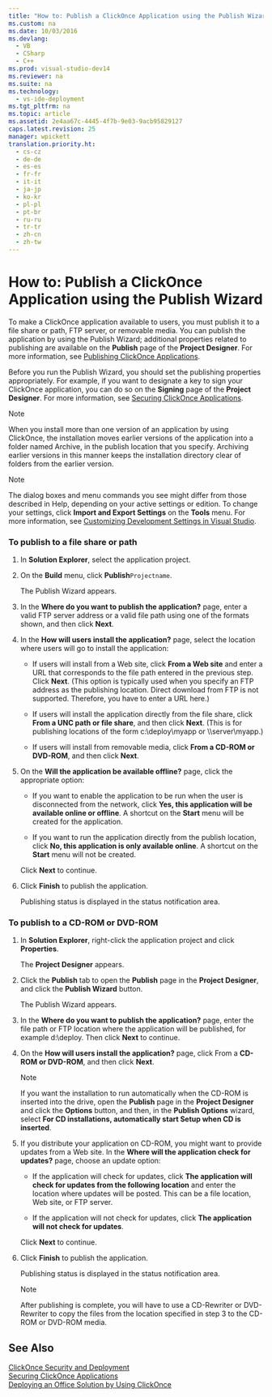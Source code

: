 ```yaml
---
title: "How to: Publish a ClickOnce Application using the Publish Wizard"
ms.custom: na
ms.date: 10/03/2016
ms.devlang: 
  - VB
  - CSharp
  - C++
ms.prod: visual-studio-dev14
ms.reviewer: na
ms.suite: na
ms.technology: 
  - vs-ide-deployment
ms.tgt_pltfrm: na
ms.topic: article
ms.assetid: 2e4aa67c-4445-4f7b-9e03-9acb95829127
caps.latest.revision: 25
manager: wpickett
translation.priority.ht: 
  - cs-cz
  - de-de
  - es-es
  - fr-fr
  - it-it
  - ja-jp
  - ko-kr
  - pl-pl
  - pt-br
  - ru-ru
  - tr-tr
  - zh-cn
  - zh-tw
---
```

# How to: Publish a ClickOnce Application using the Publish Wizard
To make a ClickOnce application available to users, you must publish it to a file share or path, FTP server, or removable media. You can publish the application by using the Publish Wizard; additional properties related to publishing are available on the **Publish** page of the **Project Designer**. For more information, see [Publishing ClickOnce Applications](../VS_IDE/Publishing-ClickOnce-Applications.md).  
  
 Before you run the Publish Wizard, you should set the publishing properties appropriately. For example, if you want to designate a key to sign your ClickOnce application, you can do so on the **Signing** page of the **Project Designer**. For more information, see [Securing ClickOnce Applications](../VS_IDE/Securing-ClickOnce-Applications.md).  
  
> [!NOTE]
>  When you install more than one version of an application by using ClickOnce, the installation moves earlier versions of the application into a folder named Archive, in the publish location that you specify. Archiving earlier versions in this manner keeps the installation directory clear of folders from the earlier version.  
  
> [!NOTE]
>  The dialog boxes and menu commands you see might differ from those described in Help, depending on your active settings or edition. To change your settings, click **Import and Export Settings** on the **Tools** menu. For more information, see [Customizing Development Settings in Visual Studio](assetId:///22c4debb-4e31-47a8-8f19-16f328d7dcd3).  
  
### To publish to a file share or path  
  
1.  In **Solution Explorer**, select the application project.  
  
2.  On the **Build** menu, click **Publish**`Projectname`.  
  
     The Publish Wizard appears.  
  
3.  In the **Where do you want to publish the application?** page, enter a valid FTP server address or a valid file path using one of the formats shown, and then click **Next**.  
  
4.  In the **How will users install the application?** page, select the location where users will go to install the application:  
  
    -   If users will install from a Web site, click **From a Web site** and enter a URL that corresponds to the file path entered in the previous step. Click **Next**. (This option is typically used when you specify an FTP address as the publishing location. Direct download from FTP is not supported. Therefore, you have to enter a URL here.)  
  
    -   If users will install the application directly from the file share, click **From a UNC path or file share**, and then click **Next**. (This is for publishing locations of the form c:\deploy\myapp or \\\server\myapp.)  
  
    -   If users will install from removable media, click **From a CD-ROM or DVD-ROM**, and then click **Next**.  
  
5.  On the **Will the application be available offline?** page, click the appropriate option:  
  
    -   If you want to enable the application to be run when the user is disconnected from the network, click **Yes, this application will be available online or offline**. A shortcut on the **Start** menu will be created for the application.  
  
    -   If you want to run the application directly from the publish location, click **No, this application is only available online**. A shortcut on the **Start** menu will not be created.  
  
     Click **Next** to continue.  
  
6.  Click **Finish** to publish the application.  
  
     Publishing status is displayed in the status notification area.  
  
### To publish to a CD-ROM or DVD-ROM  
  
1.  In **Solution Explorer**, right-click the application project and click **Properties**.  
  
     The **Project Designer** appears.  
  
2.  Click the **Publish** tab to open the **Publish** page in the **Project Designer**, and click the **Publish Wizard** button.  
  
     The Publish Wizard appears.  
  
3.  In the **Where do you want to publish the application?** page, enter the file path or FTP location where the application will be published, for example d:\deploy. Then click **Next** to continue.  
  
4.  On the **How will users install the application?** page, click From a **CD-ROM or DVD-ROM**, and then click **Next**.  
  
    > [!NOTE]
    >  If you want the installation to run automatically when the CD-ROM is inserted into the drive, open the **Publish** page in the **Project Designer** and click the **Options** button, and then, in the **Publish Options** wizard, select **For CD installations, automatically start Setup when CD is inserted**.  
  
5.  If you distribute your application on CD-ROM, you might want to provide updates from a Web site. In the **Where will the application check for updates?** page, choose an update option:  
  
    -   If the application will check for updates, click **The application will check for updates from the following location** and enter the location where updates will be posted. This can be a file location, Web site, or FTP server.  
  
    -   If the application will not check for updates, click **The application will not check for updates**.  
  
     Click **Next** to continue.  
  
6.  Click **Finish** to publish the application.  
  
     Publishing status is displayed in the status notification area.  
  
    > [!NOTE]
    >  After publishing is complete, you will have to use a CD-Rewriter or DVD-Rewriter to copy the files from the location specified in step 3 to the CD-ROM or DVD-ROM media.  
  
## See Also  
 [ClickOnce Security and Deployment](../VS_IDE/ClickOnce-Security-and-Deployment.md)   
 [Securing ClickOnce Applications](../VS_IDE/Securing-ClickOnce-Applications.md)   
 [Deploying an Office Solution by Using ClickOnce](../Topic/Deploying%20an%20Office%20Solution%20by%20Using%20ClickOnce.md)